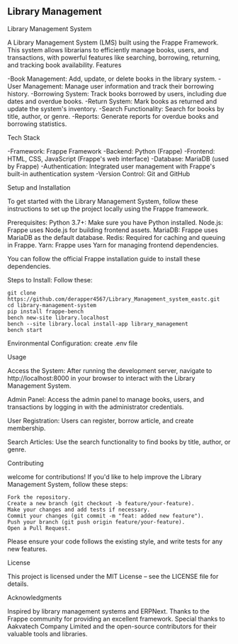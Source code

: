 ## Library Management

Library Management System

A Library Management System (LMS) built using the Frappe Framework. This system allows librarians to efficiently manage books, users, and transactions, with powerful features like searching, borrowing, returning, and tracking book availability.
Features

-Book Management: Add, update, or delete books in the library system.
-User Management: Manage user information and track their borrowing history.
-Borrowing System: Track books borrowed by users, including due dates and overdue books.
-Return System: Mark books as returned and update the system's inventory.
-Search Functionality: Search for books by title, author, or genre.
-Reports: Generate reports for overdue books and borrowing statistics.

Tech Stack

-Framework: Frappe Framework
-Backend: Python (Frappe)
-Frontend: HTML, CSS, JavaScript (Frappe's web interface)
-Database: MariaDB (used by Frappe)
-Authentication: Integrated user management with Frappe's built-in authentication system
-Version Control: Git and GitHub

Setup and Installation

To get started with the Library Management System, follow these instructions to set up the project locally using the Frappe framework.

Prerequisites:
    Python 3.7+: Make sure you have Python installed.
    Node.js: Frappe uses Node.js for building frontend assets.
    MariaDB: Frappe uses MariaDB as the default database.
    Redis: Required for caching and queuing in Frappe.
    Yarn: Frappe uses Yarn for managing frontend dependencies.

You can follow the official Frappe installation guide to install these dependencies.

Steps to Install:
Follow these:

    git clone https://github.com/derapper4567/Library_Management_system_eastc.git
    cd library-management-system
    pip install frappe-bench
    bench new-site library.localhost
    bench --site library.local install-app library_management
    bench start

Environmental Configuration:
create .env file 

Usage

Access the System: After running the development server, navigate to http://localhost:8000 in your browser to interact with the Library Management System.

Admin Panel: Access the admin panel to manage books, users, and transactions by logging in with the administrator credentials.

User Registration: Users can register, borrow article, and create membership.

Search Articles: Use the search functionality to find books by title, author, or genre.


Contributing

welcome for contributions! If you'd like to help improve the Library Management System, follow these steps:

    Fork the repository.
    Create a new branch (git checkout -b feature/your-feature).
    Make your changes and add tests if necessary.
    Commit your changes (git commit -m "feat: added new feature").
    Push your branch (git push origin feature/your-feature).
    Open a Pull Request.

Please ensure your code follows the existing style, and write tests for any new features.

License

This project is licensed under the MIT License – see the LICENSE file for details.


Acknowledgments

Inspired by library management systems and ERPNext.
Thanks to the Frappe community for providing an excellent framework.
Special thanks to  Aakvatech Company Limited and the open-source contributors for their valuable tools and libraries.




